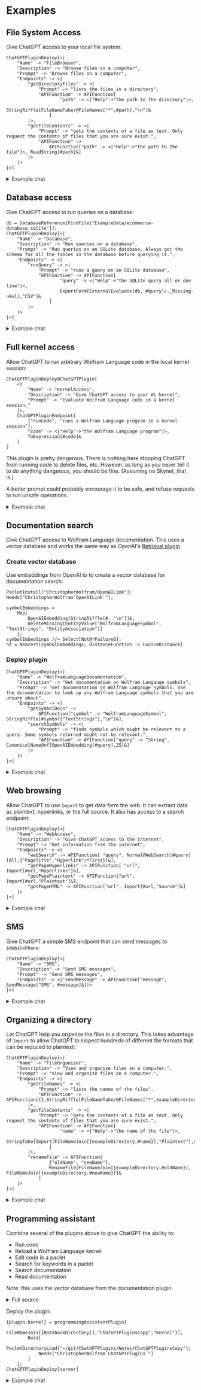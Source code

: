 # Examples

## File System Access
Give ChatGPT access to your local file system:

```wl
ChatGPTPluginDeploy[<|
	"Name" -> "FileBrowser",
	"Description" -> "Browse files on a computer",
	"Prompt" -> "Browse files on a computer",
	"Endpoints" -> <|
		"getDirectoryFiles" -> <|
			"Prompt" -> "lists the files in a directory",
			"APIFunction" -> APIFunction[
					"path" -> <|"Help"->"the path to the directory"|>,
					StringRiffle[FileNameTake/@FileNames["*",#path],"\n"]&
				]
		|>,
		"getFileContents" -> <|
			"Prompt" -> "gets the contents of a file as text. Only request the contents of files that you are sure exist.",
			"APIFunction" ->
				APIFunction["path" -> <|"Help"->"the path to the file"|>, ReadString[#path]&]
		|>
	|>
|>]
```

<details>
<summary>Example chat</summary>
  
![FileBrowser](https://user-images.githubusercontent.com/5055424/231871756-319b280d-ceb4-4229-8bfb-4967fc654727.png)

</details>

## Database access
Give ChatGPT access to run queries on a database:

```wl
db = DatabaseReference[FindFile["ExampleData/ecommerce-database.sqlite"]];
ChatGPTPluginDeploy[<|
	"Name" -> "Database",
	"Description" -> "Run queries on a database",
	"Prompt" -> "Run queries on an SQLite database. Always get the schema for all the tables in the database before querying it.",
	"Endpoints" -> <|
		"runQuery" -> <|
			"Prompt" -> "runs a query on an SQLite database",
			"APIFunction" -> APIFunction[
					"query" -> <|"Help"->"the SQLite query all on one line"|>,
					ExportForm[ExternalEvaluate[db, #query]/._Missing->Null,"CSV"]&
				]
		|>
	|>
|>]
```

<details>
<summary>Example chat</summary>
  
![Databases](https://user-images.githubusercontent.com/5055424/231873761-f5377093-ced3-48b2-bead-19d92e3573a4.png)

</details>

## Full kernel access

Allow ChatGPT to run arbitrary Wolfram Language code in the local kernel session:

```wl
ChatGPTPluginDeploy@ChatGPTPlugin[
	<|
		"Name" -> "KernelAccess",
		"Description" -> "Give ChatGPT access to your WL kernel",
		"Prompt" -> "Evaluate Wolfram Language code in a kernel session."
	|>,
	ChatGPTPluginEndpoint[
		{"runCode", "runs a Wolfram Language program in a kernel session"},
		"code" -> <|"Help"->"the Wolfram Language program"|>,
		ToExpression[#code]&
	]
]
```

This plugin is pretty dangerous. There is nothing here stopping ChatGPT from running code to delete files, etc. However, as long as you never tell it to do anything dangerous, you should be fine. (Assuming no Skynet, that is.)

A better prompt could probably encourage it to be safe, and refuse requests to run unsafe operations.

<details>
<summary>Example chat</summary>
  
  In the kernel from which the plugin was deployed:
  
  ```wl
  func[r_] := FixedPoint[Function[x, (x + r/x)/2], r]
  ```
  
  Then, with ChatGPT:
  
  ![KernelAccess](https://user-images.githubusercontent.com/5055424/231874481-cd558372-679e-477a-a840-eb71934b2c49.png)

  Later in the same kernel:
  
  ```wl
  shortestTourPlot[Thread@RandomGeoPosition[10]]
  ```
  
  <img width="420" alt="image" src="https://user-images.githubusercontent.com/5055424/231875177-deda4515-253c-4512-940a-e0049e1c2824.png">


</details>

## Documentation search

Give ChatGPT access to Wolfram Language documentation. This uses a vector database and works the same way as OpenAI's [Retrieval plugin](https://github.com/openai/chatgpt-retrieval-plugin).

### Create vector database

Use embeddings from OpenAI to to create a vector database for documentation search:

```wl
PacletInstall["ChristopherWolfram/OpenAILink"];
Needs["ChristopherWolfram`OpenAILink`"];

symbolEmbeddings =
	Map[
		OpenAIEmbedding[StringRiffle[#, "\n"]]&,
		DeleteMissing[EntityValue["WolframLanguageSymbol", "TextStrings", "EntityAssociation"]]
	];
symbolEmbeddings //= Select[Not@*FailureQ];
nf = Nearest[symbolEmbeddings, DistanceFunction -> CosineDistance]
```

### Deploy plugin

```wl
ChatGPTPluginDeploy[<|
	"Name" -> "WolframLanguageDocumentation",
	"Description" -> "Get documentation on Wolfram Langauge symbols",
	"Prompt" -> "Get documentation on Wolfram Langauge symbols. Use the documentation to look up any Wolfram Language symbols that you are unsure about",
	"Endpoints" -> <|
		"getSymbolDocs" ->
			APIFunction["symbol" -> "WolframLanguageSymbol", StringRiffle[#symbol["TextStrings"],"\n"]&],
		"searchSymbols" -> <|
			"Prompt" -> "finds symbols which might be relevant to a query. Some symbols returned might not be relevant.",
			"APIFunction" -> APIFunction["query" -> "String", CanonicalName@nf[OpenAIEmbedding[#query],25]&]
		|>
	|>
|>]
```

<details>
<summary>Example chat</summary>
Also with the kernel access plugin enabled:
  
![DocumentationSearch](https://user-images.githubusercontent.com/5055424/231877625-a0c14506-3120-4d0c-a580-bdf5c0fe17d7.png)

</details>

## Web browsing

Allow ChatGPT to use `Import` to get data form the web. It can extract data as plaintext, hyperlinks, or the full source. It also has access to a search endpoint:

```wl
ChatGPTPluginDeploy[<|
	"Name" -> "WebAccess",
	"Description" -> "Give ChatGPT access to the internet",
	"Prompt" -> "Get information from the internet",
	"Endpoints" -> <|
		"webSearch" -> APIFunction[ "query", Normal@WebSearch[#query][All,{"PageTitle","Hyperlink"/*First}]&],
		"getPageHyperlinks" -> APIFunction[ "url", Import[#url,"Hyperlinks"]&],
		"getPagePlaintext" -> APIFunction["url", Import[#url,"Plaintext"]&],
		"getPageHTML" -> APIFunction["url", Import[#url,"Source"]&]
	|>
|>]
```

<details>
<summary>Example chat</summary>
  
![WebAccess](https://user-images.githubusercontent.com/5055424/231878684-1e3946ee-8c47-4215-a9e1-256422c0da01.png)

</details>

## SMS

Give ChatGPT a simple SMS endpoint that can send messages to `$MobilePhone`:

```wl
ChatGPTPluginDeploy[<|
	"Name" -> "SMS",
	"Description" -> "Send SMS messages",
	"Prompt" -> "Send SMS messages",
	"Endpoints" -> <|"sendMessage" -> APIFunction["message", SendMessage["SMS", #message]&]|>
|>]
```

<details>
<summary>Example chat</summary>
  
![SendMessage](https://user-images.githubusercontent.com/5055424/231879054-b7c15846-040d-4c4b-9dfc-1b3870b6030e.png)

</details>

## Organizing a directory

Let ChatGPT help you organize the files in a directory. This takes advantage of `Import` to allow ChatGPT to inspect hundreds of different file formats that can be reduced to plaintext:

```wl
ChatGPTPluginDeploy[<|
	"Name" -> "FileOrganizer",
	"Description" -> "View and organize files on a computer.",
	"Prompt" -> "View and organize files on a computer.",
	"Endpoints" -> <|
		"getFileNames" -> <|
			"Prompt" -> "lists the names of the files",
			"APIFunction" -> APIFunction[{},StringRiffle[FileNameTake/@FileNames["*",exampleDirectory],"\n"]&]
		|>,
		"getFileContents" -> <|
			"Prompt" -> "gets the contents of a file as text. Only request the contents of files that you are sure exist.",
			"APIFunction" -> APIFunction[
					"name" -> <|"Help"->"the name of the file"|>,
					StringTake[Import[FileNameJoin[{exampleDirectory,#name}],"Plaintext"],UpTo[1000]]&
				]
		|>,
		"renameFile" -> APIFunction[
				{"oldName", "newName"},
				RenameFile[FileNameJoin[{exampleDirectory,#oldName}], FileNameJoin[{exampleDirectory,#newName}]]&
			]
	|>
|>]
```

<details>
<summary>Example chat</summary>
  
![FileOrganizer](https://user-images.githubusercontent.com/5055424/231879851-f0aec1ae-bf70-40ab-ae18-68a0a6cea6af.png)

</details>

## Programming assistant

Combine several of the plugins above to give ChatGPT the ability to:

* Run code
* Reload a Wolfram Language kernel
* Edit code in a paclet
* Search for keywords in a paclet
* Search documentation
* Read documentation

Note: this uses the vector database from the documentation plugin.

<details>
<summary>Full source</summary>
  
```wl
formatResults[lines_, resLines_, radius_:2] :=
	With[{returnedLines = Split[Union@@(Range@@Clip[{#-radius,#+radius},{1,Length[lines]}]&/@resLines), #2-#1<=1&]},
		StringRiffle[#,"\n"]&/@Map[ToString[#] <> "\t" <> lines[[#]]&, returnedLines, {2}]
	]

basicSearch[dir_, query_] :=
	StringRiffle[
		Catenate@KeyValueMap[
			{fileName, res}|->(fileName<>":\n"<>#&/@res),
			FileSystemMap[
				Module[{lines, ps},
					lines = StringSplit[ReadString[#],"\n"];
					ps = Position[StringContainsQ[lines, query, IgnoreCase->True], True, {1}][[All,1]];
					formatResults[lines,ps]
				]&,
				dir,
				Infinity,
				1
			]
		],
		"\n\n"
	]
	
prompt = "Help the user program. All Wolfram Language code sent in the \"code\" parameter of runCode must be provided as a single-line string with NO comments (i.e. any text between `(*` and `*)`), extra line breaks, or formatting whitespace or tabs. If a line of code ends with a semicolon, its output will be suppressed. When editing a file, always read it before writing a change. When replacing an old or broken definition, always delete the old definition before inserting the replacement.";

programmingAssistantPlugin[directory_, kernelInit_] :=
	Module[{ker, plugin},
		ker = First@LaunchKernels[1];
		With[{init = kernelInit}, ParallelEvaluate[ReleaseHold[init],ker]];
			plugin = ChatGPTPlugin[
				<|
					"Name" -> "ProgrammingAssistant",
					"Description" -> "Assist in programming.",
					"Prompt" -> prompt
				|>,
				{
					ChatGPTPluginEndpoint[
						{"searchFiles", "searches files for a keyword"},
						"query" -> "String",
						basicSearch[directory, #query]&
					],
					ChatGPTPluginEndpoint[
						{"getFileLines", "gets the contents of a file near a line number."},
						{
							"fileName" -> <|"Help" -> "the name of the file"|>,
							"line" -> <|"Interpreter" -> "Integer", "Help" -> "the line number in the file"|>
						},
						First@formatResults[StringSplit[ReadString[FileNameJoin[{directory,#fileName}]],"\n"], {#line}]&
					],
					ChatGPTPluginEndpoint[
						{"insertFileLine", "inserts a line into a file. Always re-read a file before inserting lines."},
						{
							"fileName" -> <|"Help" -> "the name of the file"|>,
							"line" -> <|"Interpreter" -> "Integer", "Help" -> "the line at which to insert"|>,
							"contents" -> <|"Help" -> "the contents to insert at the line"|>
						},
						(
							WriteString[FileNameJoin[{directory,#fileName}],
								StringRiffle[
									Insert[
										StringSplit[ReadString[FileNameJoin[{directory,#fileName}]],"\n"],
										#contents,
										#line
									],
									"\n"
								]
							];
							Close[FileNameJoin[{directory,#fileName}]]
						)&
					],
					ChatGPTPluginEndpoint[
						{"deleteFileLines", "deletes lines in a file from a range of line numbers"},
						{
							"fileName" -> <|"Help" -> "the name of the file"|>,
							"startLine" -> <|"Interpreter" -> "Integer", "Help" -> "the first line to delete"|>,
							"stopLine" -> <|"Interpreter" -> "Integer", "Help" -> "the last line to delete"|>
						},
						(
							WriteString[FileNameJoin[{directory,#fileName}],
								StringRiffle[
									Delete[
										StringSplit[ReadString[FileNameJoin[{directory,#fileName}]],"\n"],
										Range[#startLine, #stopLine]
									],
									"\n"
								]
							];
							Close[FileNameJoin[{directory,#fileName}]]
						)&
					],
					ChatGPTPluginEndpoint[
						{"restartKernel", "restarts the Wolfram Language kernel session and re-runs the initialization"},
						{},
						(
							CloseKernels[ker];
							{ker} = LaunchKernels[1];
							With[{init = kernelInit}, ParallelEvaluate[ReleaseHold[init],ker]];
						)&
					],
					ChatGPTPluginEndpoint[
						{"runCode", "runs a Wolfram Language program in the kernel session."},
						"code" -> <|"Help"->"the Wolfram Language program"|>,
						ParallelEvaluate[ToExpression[#code],ker]&
					],
					ChatGPTPluginEndpoint[
						"getSymbolDocs",
						"symbol" -> "WolframLanguageSymbol",
						StringRiffle[#symbol["TextStrings"],"\n"]&
					],
					ChatGPTPluginEndpoint[
						{"searchSymbols", "finds symbols which might be relevant to a query. Some symbols returned might not be relevant."},
						"query" -> "String",
						CanonicalName@nf[OpenAIEmbedding[#query],25]&
					]
				}
			];
		{plugin, ker}
	]
```

</details>
	
Deploy the plugin:
	
```wl
{plugin,kernel} = programmingAssistantPlugin[
		FileNameJoin[{NotebookDirectory[],"ChatGPTPluginsCopy","Kernel"}],
		Hold[
			PacletDirectoryLoad["~/git/ChatGPTPlugins/Notes/ChatGPTPluginsCopy"];
			Needs["ChristopherWolfram`ChatGPTPlugins`"]
		]
	];
ChatGPTPluginDeploy[server]
```
	
<details>
<summary>Example chat</summary>
  
![ProgrammingAssistant](https://user-images.githubusercontent.com/5055424/231881412-97f5c8cb-45c1-4250-bc1e-eb9c664c87de.png)

</details>
